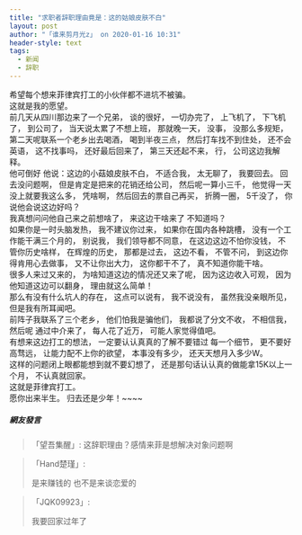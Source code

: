```yaml
---
title: "求职者辞职理由竟是：这的姑娘皮肤不白"
layout: post
author: "「谁来剪月光z」 on 2020-01-16 10:31"
header-style: text
tags:
  - 新闻
  - 辞职
---
```


希望每个想来菲律宾打工的小伙伴都不进坑不被骗。
<br>
这就是我的愿望。
<br>
前几天从四川那边来了一个兄弟，
谈的很好，
一切办完了，
上飞机了，
下飞机了，
到公司了，
当天说太累了不想上班，
那就晚一天，
没事，
没那么多规矩，
第二天呢联系一个老乡出去喝酒，
喝到半夜三点，
然后打车找不到住处，
还不会英语，
这不找事吗，
还好最后回来了，
第三天还起不来，
行，
公司这边我解释。
<br>
他可倒好
他说：这边的小菇娘皮肤不白，
不适合我，
太无聊了，
我要回去。
回去没问题啊，
但是肯定是把来的花销还给公司，
然后呢一算小三千，
他觉得一天没上就要我这么多，
凭啥啊，
然后回去的票自己再买，
折腾一圈，
5千没了，
你说他会说这边好吗？
<br>
我真想问问他自己来之前想啥了，
来这边干啥来了 不知道吗？
<br>
如果你是一时头脑发热，
我不建议你过来，
如果你在国内各种跳槽，
没有一个工作能干满三个月的，
别说我，
我们领导都不同意，
在这边这边不怕你没钱，
不管你历史啥样，
在辉煌的历史，
那都是过去，
这边不看，
不管不问，
到这边你得肯用心去做事，
又不让你出大力，
这你都干不了，
真不知道你能干啥。
<br>
很多人来过又来的，
为啥知道这边的情况还又来了呢，
因为这边收入可观，
因为他知道这边可以翻身，
理由就这么简单！
<br>
那么有没有什么坑人的存在，
这点可以说有，
我不说没有，
虽然我没亲眼所见，
但是我有所耳闻吧。
<br>
前阵子我联系了三个老乡，
他们怕我是骗他们，
我都说了分文不收，
不相信我，
然后呢
通过中介来了，
每人花了近万，
可能人家觉得值吧。
<br>
有想来这边打工的想法，
一定要认认真真的了解不要错过 每一个细节，
更不要好高骛远，
让能力配不上你的欲望，
本事没有多少，
还天天想月入多少W。
<br>
这样的问题闭上眼都能想到就不要幻想了，
还是那句话认认真的做能拿15K以上一个月，
不认真就回家。
<br>
这就是菲律宾打工。
<br>
愿你出来半生。
归去还是少年！~~~~
<input type="hidden" value="菲乐园提供"><br>

##### 網友發言 
> 「望吾集醒」:
> 这辞职理由？感情来菲是想解决对象问题啊

> 「Hand楚瑾」:
> <p>是来赚钱的 也不是来谈恋爱的</p>

> 「JQK09923」:
> <p>我要回家过年了</p>


